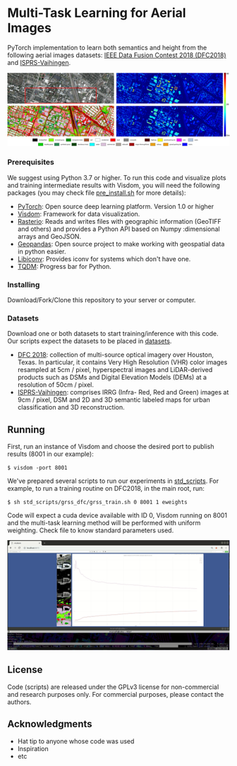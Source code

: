 # Multi-Task Learning for Aerial Images

PyTorch implementation to learn both semantics and height from the following aerial images datasets: [IEEE Data Fusion Contest 2018 (DFC2018)](http://www.grss-ieee.org/community/technical-committees/data-fusion/2018-ieee-grss-data-fusion-contest-results/) and [ISPRS-Vaihingen](http://www2.isprs.org/commissions/comm3/wg4/2d-sem-label-vaihingen.html).

![](./images/dfc_prediction.png)

### Prerequisites

We suggest using Python 3.7 or higher. To run this code and visualize plots and training intermediate results with Visdom, you will need the following packages (you may check file [pre_install.sh](./config/pre_install.sh) for more details):

* [PyTorch](https://pytorch.org/get-started/locally/): Open source deep learning platform. Version 1.0 or higher
* [Visdom](https://github.com/facebookresearch/visdom): Framework for data visualization. 
* [Rasterio](https://rasterio.readthedocs.io/en/latest/installation.html): Reads and writes files with geographic information (GeoTIFF and others) and provides a Python API based on Numpy :dimensional arrays and GeoJSON.
* [Geopandas](http://geopandas.org/): Open source project to make working with geospatial data in python easier.
* [Libiconv](https://anaconda.org/cond:forge/libiconv): Provides iconv for systems which don't have one.
* [TQDM](https://github.com/tqdm/tqdm): Progress bar for Python.

### Installing

Download/Fork/Clone this repository to your server or computer.

### Datasets

Download one or both datasets to start training/inference with this code. Our scripts expect the datasets to be placed in [datasets](./datasets).

* [DFC 2018](http://www.grss-ieee.org/community/technical-committees/data-fusion/2018-ieee-grss-data-fusion-contest-results/): collection of multi-source optical imagery over Houston, Texas. In particular, it contains Very High Resolution (VHR) color images resampled at 5cm / pixel, hyperspectral images and LiDAR-derived products such as DSMs and Digital Elevation Models (DEMs) at a resolution of 50cm / pixel.
* [ISPRS-Vaihingen](http://www2.isprs.org/commissions/comm3/wg4/2d-sem-label-vaihingen.html): comprises IRRG (Infra-
Red, Red and Green) images at 9cm / pixel, DSM and 2D and 3D semantic labeled maps for urban classification and 3D reconstruction.


## Running

First, run an instance of Visdom and choose the desired port to publish results (8001 in our example):

```
$ visdom -port 8001
```

We've prepared several scripts to run our experiments in [std_scripts](./std_scripts). For example, to run a training routine on DFC2018, in the main root, run:

```
$ sh std_scripts/grss_dfc/grss_train.sh 0 8001 1 eweights
```

Code will expect a cuda device available with ID 0, Visdom running on 8001 and the multi-task learning method will be performed with uniform weighting. Check file to know standard parameters used.

![](./images/test.gif)

## License

Code (scripts) are released under the GPLv3 license for non-commercial and research purposes only. For commercial purposes, please contact the authors.

## Acknowledgments

* Hat tip to anyone whose code was used
* Inspiration
* etc
